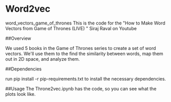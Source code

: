 # Word2vec
word_vectors_game_of_thrones
This is the code for the "How to Make Word Vectors from Game of Thrones (LIVE) " Siraj Raval on Youtube

##Overview

We used 5 books in the Game of Thrones series to create a set of word vectors. We'll use them to the find the similarity between words, map them out in 2D space, and analyze them.

##Dependencies

run pip install -r pip-requirements.txt to install the necessary dependencies.

##Usage
The Throne2vec.ipynb has the code, so you can see what the plots look like.

